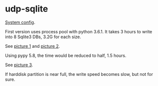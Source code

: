 # udp-sqlite

[System config](mac-config.png).

First version uses process pool with python 3.6.1. It takes 3 hours to write into 8 Sqlite3 DBs, 3.2G for each size.

See [picture 1](fig-1.png) and [picture 2](fig-2.png).

Using pypy 5.8, the time would be reduced to half, 1.5 hours.

See [picture 3](pypy.png).

If harddisk partition is near full, the write speed becomes slow, but not for sure.
